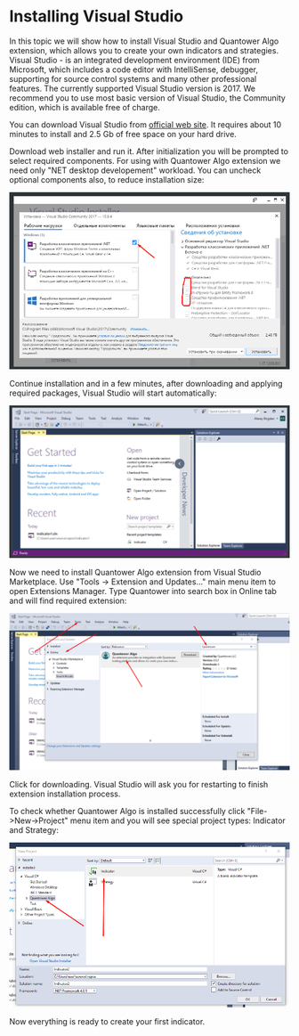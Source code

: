 # Installing Visual Studio

In this topic we will show how to install Visual Studio and Quantower Algo extension, which allows you to create your own indicators and strategies. Visual Studio - is an integrated development environment \(IDE\) from Microsoft, which includes a code editor with IntelliSense, debugger, supporting for source control systems and many other professional features. The currently supported Visual Studio version is 2017. We recommend you to use most basic version of Visual Studio, the Community edition, which is available free of charge.

You can download Visual Studio from [official web site](https://visualstudio.microsoft.com/thank-you-downloading-visual-studio/?sku=Community&rel=15). It requires about 10 minutes to install and 2.5 Gb of free space on your hard drive.

Download web installer and run it. After initialization you will be prompted to select required components. For using with Quantower Algo extension we need only "NET desktop developement" workload. You can uncheck optional components also, to reduce installation size:

![Minimal required installation](../.gitbook/assets/select_components.png)

Continue installation and in a few minutes, after downloading and applying required packages, Visual Studio will start automatically:

![Default view of Visual Studio 2017](../.gitbook/assets/default-view-of-visual-studio.png)

Now we need to install Quantower Algo extension from Visual Studio Marketplace. Use "Tools -&gt; Extension  and Updates..." main menu item to open Extensions Manager. Type Quantower into search box in Online tab and will find required extension:

![Extensions and Updates window](../.gitbook/assets/extensions-manager.png)

Click for downloading. Visual Studio will ask you for restarting to finish extension installation process.

To check whether Quantower Algo is installed successfully click "File-&gt;New-&gt;Project" menu item and you will see special project types: Indicator and Strategy:

![](../.gitbook/assets/new-project%20%281%29.png)

Now everything is ready to create your first indicator.

